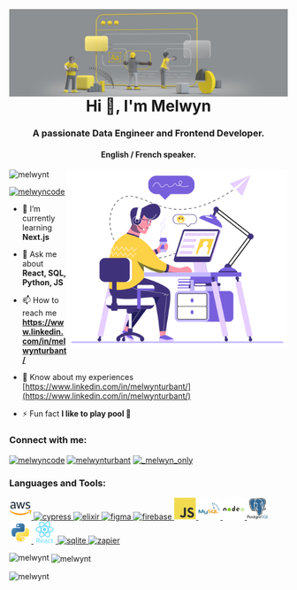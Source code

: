 <img align="right" alt="Coding" src="./Depositphotos_444512430_XL_1600x500-min.jpg" />

<h1 align="center">Hi 👋, I'm Melwyn</h1>
<h3 align="center">A passionate Data Engineer and Frontend Developer.</h3>
<h4 align="center">English / French speaker.</h4>

<img align="right" alt="Coding" width="400" src="./git-min.png" />

<p align="left"> <img src="https://komarev.com/ghpvc/?username=melwynt&label=Profile%20views&color=0e75b6&style=flat" alt="melwynt" /> </p>

<p align="left"> <a href="https://twitter.com/melwyncode" target="blank"><img src="https://img.shields.io/twitter/follow/melwyncode?logo=twitter&style=for-the-badge" alt="melwyncode" /></a> </p>

- 🌱 I’m currently learning **Next.js**

- 💬 Ask me about **React, SQL, Python, JS**

- 📫 How to reach me **https://www.linkedin.com/in/melwynturbant/**

- 📄 Know about my experiences [https://www.linkedin.com/in/melwynturbant/](https://www.linkedin.com/in/melwynturbant/)

- ⚡ Fun fact **I like to play pool 🎱**

<h3 align="left">Connect with me:</h3>
<p align="left">
<a href="https://twitter.com/melwyncode" target="blank"><img align="center" src="https://raw.githubusercontent.com/rahuldkjain/github-profile-readme-generator/master/src/images/icons/Social/twitter.svg" alt="melwyncode" height="30" width="40" /></a>
<a href="https://linkedin.com/in/melwynturbant" target="blank"><img align="center" src="https://raw.githubusercontent.com/rahuldkjain/github-profile-readme-generator/master/src/images/icons/Social/linked-in-alt.svg" alt="melwynturbant" height="30" width="40" /></a>
<a href="https://instagram.com/_melwyn_only" target="blank"><img align="center" src="https://raw.githubusercontent.com/rahuldkjain/github-profile-readme-generator/master/src/images/icons/Social/instagram.svg" alt="_melwyn_only" height="30" width="40" /></a>
</p>

<h3 align="left">Languages and Tools:</h3>
<p align="left"> <a href="https://aws.amazon.com" target="_blank" rel="noreferrer"> <img src="https://raw.githubusercontent.com/devicons/devicon/master/icons/amazonwebservices/amazonwebservices-original-wordmark.svg" alt="aws" width="40" height="40"/> </a> <a href="https://www.cypress.io" target="_blank" rel="noreferrer"> <img src="https://raw.githubusercontent.com/simple-icons/simple-icons/6e46ec1fc23b60c8fd0d2f2ff46db82e16dbd75f/icons/cypress.svg" alt="cypress" width="40" height="40"/> </a> <a href="https://elixir-lang.org" target="_blank" rel="noreferrer"> <img src="https://www.vectorlogo.zone/logos/elixir-lang/elixir-lang-icon.svg" alt="elixir" width="40" height="40"/> </a> <a href="https://www.figma.com/" target="_blank" rel="noreferrer"> <img src="https://www.vectorlogo.zone/logos/figma/figma-icon.svg" alt="figma" width="40" height="40"/> </a> <a href="https://firebase.google.com/" target="_blank" rel="noreferrer"> <img src="https://www.vectorlogo.zone/logos/firebase/firebase-icon.svg" alt="firebase" width="40" height="40"/> </a> <a href="https://developer.mozilla.org/en-US/docs/Web/JavaScript" target="_blank" rel="noreferrer"> <img src="https://raw.githubusercontent.com/devicons/devicon/master/icons/javascript/javascript-original.svg" alt="javascript" width="40" height="40"/> </a> <a href="https://www.mysql.com/" target="_blank" rel="noreferrer"> <img src="https://raw.githubusercontent.com/devicons/devicon/master/icons/mysql/mysql-original-wordmark.svg" alt="mysql" width="40" height="40"/> </a> <a href="https://nodejs.org" target="_blank" rel="noreferrer"> <img src="https://raw.githubusercontent.com/devicons/devicon/master/icons/nodejs/nodejs-original-wordmark.svg" alt="nodejs" width="40" height="40"/> </a> <a href="https://www.postgresql.org" target="_blank" rel="noreferrer"> <img src="https://raw.githubusercontent.com/devicons/devicon/master/icons/postgresql/postgresql-original-wordmark.svg" alt="postgresql" width="40" height="40"/> </a> <a href="https://www.python.org" target="_blank" rel="noreferrer"> <img src="https://raw.githubusercontent.com/devicons/devicon/master/icons/python/python-original.svg" alt="python" width="40" height="40"/> </a> <a href="https://reactjs.org/" target="_blank" rel="noreferrer"> <img src="https://raw.githubusercontent.com/devicons/devicon/master/icons/react/react-original-wordmark.svg" alt="react" width="40" height="40"/> </a> <a href="https://www.sqlite.org/" target="_blank" rel="noreferrer"> <img src="https://www.vectorlogo.zone/logos/sqlite/sqlite-icon.svg" alt="sqlite" width="40" height="40"/> </a> <a href="https://zapier.com" target="_blank" rel="noreferrer"> <img src="https://www.vectorlogo.zone/logos/zapier/zapier-icon.svg" alt="zapier" width="40" height="40"/> </a> </p>

<p><img align="left" src="https://github-readme-stats.vercel.app/api/top-langs?username=melwynt&show_icons=true&locale=en&layout=compact" alt="melwynt" /></p>

<p>&nbsp;<img align="center" src="https://github-readme-stats.vercel.app/api?username=melwynt&show_icons=true&locale=en" alt="melwynt" /></p>

<p><img align="center" src="https://github-readme-streak-stats.herokuapp.com/?user=melwynt&" alt="melwynt" /></p>
